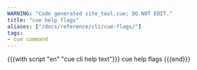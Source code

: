 ```yaml
---
WARNING: "Code generated site_tool.cue; DO NOT EDIT."
title: "cue help flags"
aliases: ["/docs/reference/cli/cue-flags/"]
tags:
- cue command
---
```


{{{with script "en" "cue cli help text"}}}
cue help flags
{{{end}}}
